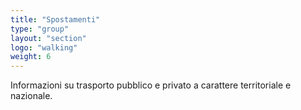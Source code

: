```yaml
---
title: "Spostamenti"
type: "group"
layout: "section"
logo: "walking"
weight: 6
---
```


Informazioni su trasporto pubblico e privato a carattere territoriale e nazionale.
